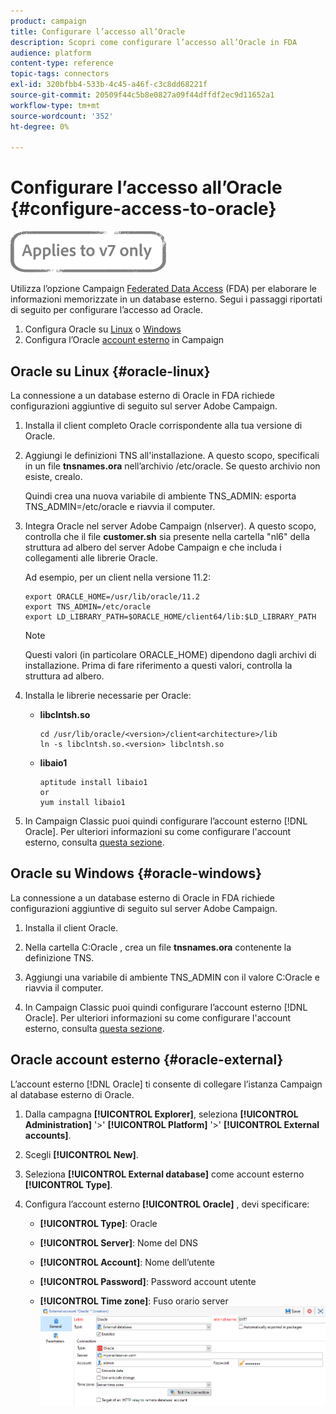 ```yaml
---
product: campaign
title: Configurare l’accesso all’Oracle
description: Scopri come configurare l’accesso all’Oracle in FDA
audience: platform
content-type: reference
topic-tags: connectors
exl-id: 320bfbb4-533b-4c45-a46f-c3c8dd68221f
source-git-commit: 20509f44c5b8e0827a09f44dffdf2ec9d11652a1
workflow-type: tm+mt
source-wordcount: '352'
ht-degree: 0%

---
```


# Configurare l’accesso all’Oracle {#configure-access-to-oracle}

![](../../assets/v7-only.svg)

Utilizza l’opzione Campaign [Federated Data Access](../../installation/using/about-fda.md) (FDA) per elaborare le informazioni memorizzate in un database esterno. Segui i passaggi riportati di seguito per configurare l’accesso ad Oracle.

1. Configura Oracle su [Linux](#oracle-linux) o [Windows](#azure-windows)
1. Configura l’Oracle [account esterno](#oracle-external) in Campaign

## Oracle su Linux {#oracle-linux}

La connessione a un database esterno di Oracle in FDA richiede configurazioni aggiuntive di seguito sul server Adobe Campaign.

1. Installa il client completo Oracle corrispondente alla tua versione di Oracle.
1. Aggiungi le definizioni TNS all&#39;installazione. A questo scopo, specificali in un file **tnsnames.ora** nell’archivio /etc/oracle. Se questo archivio non esiste, crealo.

   Quindi crea una nuova variabile di ambiente TNS_ADMIN: esporta TNS_ADMIN=/etc/oracle e riavvia il computer.

1. Integra Oracle nel server Adobe Campaign (nlserver). A questo scopo, controlla che il file **customer.sh** sia presente nella cartella &quot;nl6&quot; della struttura ad albero del server Adobe Campaign e che includa i collegamenti alle librerie Oracle.

   Ad esempio, per un client nella versione 11.2:

   ```
   export ORACLE_HOME=/usr/lib/oracle/11.2
   export TNS_ADMIN=/etc/oracle
   export LD_LIBRARY_PATH=$ORACLE_HOME/client64/lib:$LD_LIBRARY_PATH
   ```

   >[!NOTE]
   >
   >Questi valori (in particolare ORACLE_HOME) dipendono dagli archivi di installazione. Prima di fare riferimento a questi valori, controlla la struttura ad albero.

1. Installa le librerie necessarie per Oracle:

   * **libclntsh.so**

      ```
      cd /usr/lib/oracle/<version>/client<architecture>/lib
      ln -s libclntsh.so.<version> libclntsh.so
      ```

   * **libaio1**

      ```
      aptitude install libaio1
      or
      yum install libaio1
      ```

1. In Campaign Classic puoi quindi configurare l’account esterno [!DNL Oracle]. Per ulteriori informazioni su come configurare l&#39;account esterno, consulta [questa sezione](#oracle-external).

## Oracle su Windows {#oracle-windows}

La connessione a un database esterno di Oracle in FDA richiede configurazioni aggiuntive di seguito sul server Adobe Campaign.

1. Installa il client Oracle.

1. Nella cartella C:Oracle , crea un file **tnsnames.ora** contenente la definizione TNS.

1. Aggiungi una variabile di ambiente TNS_ADMIN con il valore C:Oracle e riavvia il computer.

1. In Campaign Classic puoi quindi configurare l’account esterno [!DNL Oracle]. Per ulteriori informazioni su come configurare l&#39;account esterno, consulta [questa sezione](#oracle-external).

## Oracle account esterno {#oracle-external}

L’account esterno [!DNL Oracle] ti consente di collegare l’istanza Campaign al database esterno di Oracle.

1. Dalla campagna **[!UICONTROL Explorer]**, seleziona **[!UICONTROL Administration]** &#39;>&#39; **[!UICONTROL Platform]** &#39;>&#39; **[!UICONTROL External accounts]**.

1. Scegli **[!UICONTROL New]**.

1. Seleziona **[!UICONTROL External database]** come account esterno **[!UICONTROL Type]**.

1. Configura l’account esterno **[!UICONTROL Oracle]** , devi specificare:

   * **[!UICONTROL Type]**: Oracle

   * **[!UICONTROL Server]**: Nome del DNS

   * **[!UICONTROL Account]**: Nome dell’utente

   * **[!UICONTROL Password]**: Password account utente

   * **[!UICONTROL Time zone]**: Fuso orario server
   ![](assets/oracle_config.png)
